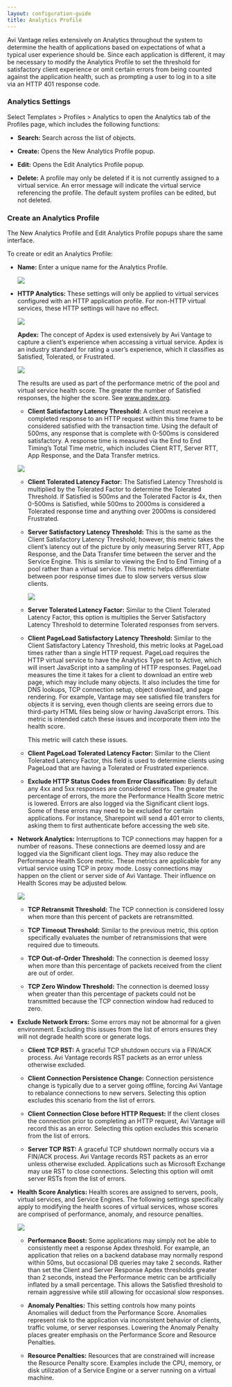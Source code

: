```yaml
---
layout: configuration-guide
title: Analytics Profile
---
```


Avi Vantage relies extensively on Analytics throughout the system to determine the health of applications based on expectations of what a typical user experience should be. Since each application is different, it may be necessary to modify the Analytics Profile to set the threshold for satisfactory client experience or omit certain errors from being counted against the application health, such as prompting a user to log in to a site via an HTTP 401 response code.

### Analytics Settings

Select Templates > Profiles > Analytics to open the Analytics tab of the Profiles page, which includes the following functions:

*   **Search:** Search across the list of objects.

*   **Create:** Opens the New Analytics Profile popup.

*   **Edit:** Opens the Edit Analytics Profile popup.

*   **Delete:** A profile may only be deleted if it is not currently assigned to a virtual service. An error message will indicate the virtual service referencing the profile. The default system profiles can be edited, but not deleted.

### Create an Analytics Profile

The New Analytics Profile and Edit Analytics Profile popups share the same interface.

To create or edit an Analytics Profile:

*   **Name:** Enter a unique name for the Analytics Profile.
    
    ![][1]

*   **HTTP Analytics:** These settings will only be applied to virtual services configured with an HTTP application profile. For non-HTTP virtual services, these HTTP settings will have no effect.
    
    ![][2]
    
    **Apdex:** The concept of Apdex is used extensively by Avi Vantage to capture a client’s experience when accessing a virtual service. Apdex is an industry standard for rating a user’s experience, which it classifies as Satisfied, Tolerated, or Frustrated.
    
    ![][3]
    
    The results are used as part of the performance metric of the pool and virtual service health score. The greater the number of Satisfied responses, the higher the score. See <a href="http://www.apdex.org" target="_blank">www.apdex.org</a>.
    
    *   **Client Satisfactory Latency Threshold:** A client must receive a completed response to an HTTP request within this time frame to be considered satisfied with the transaction time. Using the default of 500ms, any response that is complete with 0-500ms is considered satisfactory. A response time is measured via the End to End Timing’s Total Time metric, which includes Client RTT, Server RTT, App Response, and the Data Transfer metrics.
    
    ![][4]
    
    *   **Client Tolerated Latency Factor:** The Satisfied Latency Threshold is multiplied by the Tolerated Factor to determine the Tolerated Threshold. If Satisfied is 500ms and the Tolerated Factor is 4x, then 0-500ms is Satisfied, while 500ms to 2000ms is considered a Tolerated response time and anything over 2000ms is considered Frustrated.
    
    *   **Server Satisfactory Latency Threshold:** This is the same as the Client Satisfactory Latency Threshold; however, this metric takes the client’s latency out of the picture by only measuring Server RTT, App Response, and the Data Transfer time between the server and the Service Engine. This is similar to viewing the End to End Timing of a pool rather than a virtual service. This metric helps differentiate between poor response times due to slow servers versus slow clients.
        
        ![][5]
    
    *   **Server Tolerated Latency Factor:** Similar to the Client Tolerated Latency Factor, this option is multiplies the Server Satisfactory Latency Threshold to determine Tolerated responses from servers.
    
    *   **Client PageLoad Satisfactory Latency Threshold:** Similar to the Client Satisfactory Latency Threshold, this metric looks at PageLoad times rather than a single HTTP request. PageLoad requires the HTTP virtual service to have the Analytics Type set to Active, which will insert JavaScript into a sampling of HTTP responses. PageLoad measures the time it takes for a client to download an entire web page, which may include many objects. It also includes the time for DNS lookups, TCP connection setup, object download, and page rendering. For example, Vantage may see satisfied file transfers for objects it is serving, even though clients are seeing errors due to third-party HTML files being slow or having JavaScript errors. This metric is intended catch these issues and incorporate them into the health score.
        
        This metric will catch these issues.
    
    *   **Client PageLoad Tolerated Latency Factor:** Similar to the Client Tolerated Latency Factor, this field is used to determine clients using PageLoad that are having a Tolerated or Frustrated experience.
    
    *   **Exclude HTTP Status Codes from Error Classification:** By default any 4xx and 5xx responses are considered errors. The greater the percentage of errors, the more the Performance Health Score metric is lowered. Errors are also logged via the Significant client logs. Some of these errors may need to be excluded for certain applications. For instance, Sharepoint will send a 401 error to clients, asking them to first authenticate before accessing the web site.

*   **Network Analytics:** Interruptions to TCP connections may happen for a number of reasons. These connections are deemed lossy and are logged via the Significant client logs. They may also reduce the Performance Health Score metric. These metrics are applicable for any virtual service using TCP in proxy mode. Lossy connections may happen on the client or server side of Avi Vantage. Their influence on Health Scores may be adjusted below.
    
    ![][6]
    
    *   **TCP Retransmit Threshold:** The TCP connection is considered lossy when more than this percent of packets are retransmitted.
    
    *   **TCP Timeout Threshold:** Similar to the previous metric, this option specifically evaluates the number of retransmissions that were required due to timeouts.
    
    *   **TCP Out-of-Order Threshold:** The connection is deemed lossy when more than this percentage of packets received from the client are out of order.
    
    *   **TCP Zero Window Threshold:** The connection is deemed lossy when greater than this percentage of packets could not be transmitted because the TCP connection window had reduced to zero.

*   **Exclude Network Errors:** Some errors may not be abnormal for a given environment. Excluding this issues from the list of errors ensures they will not degrade health score or generate logs.
    
    *   **Client TCP RST:** A graceful TCP shutdown occurs via a FIN/ACK process. Avi Vantage records RST packets as an error unless otherwise excluded.
    
    *   **Client Connection Persistence Change:** Connection persistence change is typically due to a server going offline, forcing Avi Vantage to rebalance connections to new servers. Selecting this option excludes this scenario from the list of errors.
    
    *   **Client Connection Close before HTTP Request:** If the client closes the connection prior to completing an HTTP request, Avi Vantage will record this as an error. Selecting this option excludes this scenario from the list of errors.
    
    *   **Server TCP RST:** A graceful TCP shutdown normally occurs via a FIN/ACK process. Avi Vantage records RST packets as an error unless otherwise excluded. Applications such as Microsoft Exchange may use RST to close connections. Selecting this option will omit server RSTs from the list of errors.

*   **Health Score Analytics:** Health scores are assigned to servers, pools, virtual services, and Service Engines. The following settings specifically apply to modifying the health scores of virtual services, whose scores are comprised of performance, anomaly, and resource penalties.
    
    ![][7]
    
    *   **Performance Boost:** Some applications may simply not be able to consistently meet a response Apdex threshold. For example, an application that relies on a backend database may normally respond within 50ms, but occasional DB queries may take 2 seconds. Rather than set the Client and Server Response Apdex thresholds greater than 2 seconds, instead the Performance metric can be artificially inflated by a small percentage. This allows the Satisfied threshold to remain aggressive while still allowing for occasional slow responses.
    
    *   **Anomaly Penalties:** This setting controls how many points Anomalies will deduct from the Performance Score. Anomalies represent risk to the application via inconsistent behavior of clients, traffic volume, or server responses. Lowering the Anomaly Penalty places greater emphasis on the Performance Score and Resource Penalties.
    
    *   **Resource Penalties:** Resources that are constrained will increase the Resource Penalty score. Examples include the CPU, memory, or disk utilization of a Service Engine or a server running on a virtual machine.

 [1]: /wp-content/uploads/2016/01/template_profiles_analytics_create-edit.jpg
 [2]: /wp-content/uploads/2016/01/template_profiles_analytics_create-edit1.jpg
 [3]: /wp-content/uploads/2016/01/template_profiles_analytics_create-edit5.jpg
 [4]: /wp-content/uploads/2016/01/template_profiles_analytics_create-edit3.jpg
 [5]: /wp-content/uploads/2016/01/template_profiles_analytics_create-edit4.jpg
 [6]: /wp-content/uploads/2016/01/template_profiles_analytics_create-edit2.jpg
 [7]: /wp-content/uploads/2016/01/template_profiles_analytics_create-edit6.jpg